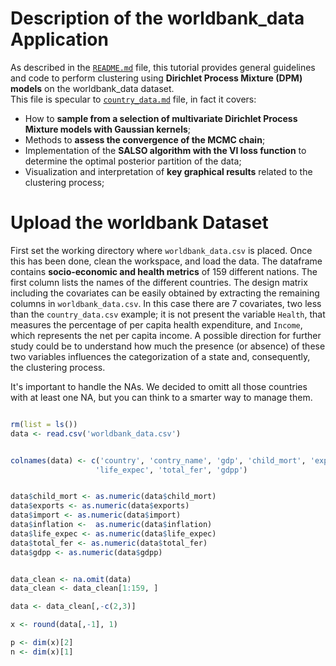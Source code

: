 Description of the worldbank_data Application
================
As described in the [`README.md`](https://github.com/TommasoMenghini/DPM-Models-for-Clustering/blob/main/README.md) file, this tutorial provides general guidelines and code to perform clustering using **Dirichlet Process Mixture (DPM) models** on the worldbank_data dataset.   
This file is specular to [`country_data.md`](https://github.com/TommasoMenghini/DPM-Models-for-Clustering/blob/main/country_data.md) file, in fact it covers:

- How to **sample from a selection of multivariate Dirichlet Process Mixture models with Gaussian kernels**;
- Methods to **assess the convergence of the MCMC chain**;
- Implementation of the **SALSO algorithm with the VI loss function** to determine the optimal posterior partition of the data;
- Visualization and interpretation of **key graphical results** related to the clustering process;

Upload the worldbank Dataset
================

First set the working directory where `worldbank_data.csv` is placed. Once this has been done, clean the workspace, and load the data. The dataframe contains **socio-economic and health metrics** of 159 different nations. The first column lists the names of the different countries. The design matrix including the covariates can be easily obtained by extracting the remaining columns in `worldbank_data.csv`. In this case there are 7 covariates, two less than the `country_data.csv` example; it is not present the variable `Health`, that measures the percentage of per capita health expenditure, and `Income`, which represents the net per capita income. A possible direction for further study could be to understand how much the presence (or absence) of these two variables influences the categorization of a state and, consequently, the clustering process.

It's important to handle the NAs. We decided to omitt all those countries with at least one NA, but you can think to a smarter way to manage them.

``` r

rm(list = ls())
data <- read.csv('worldbank_data.csv')


colnames(data) <- c('country', 'contry_name', 'gdp', 'child_mort', 'exports', 'import', 'inflation',
                   'life_expec', 'total_fer', 'gdpp')


data$child_mort <- as.numeric(data$child_mort)
data$exports <- as.numeric(data$exports)
data$import <- as.numeric(data$import)
data$inflation <-  as.numeric(data$inflation)
data$life_expec <- as.numeric(data$life_expec)
data$total_fer <- as.numeric(data$total_fer)
data$gdpp <- as.numeric(data$gdpp)


data_clean <- na.omit(data)
data_clean <- data_clean[1:159, ] 

data <- data_clean[,-c(2,3)]

x <- round(data[,-1], 1) 

p <- dim(x)[2]
n <- dim(x)[1]

```
